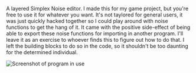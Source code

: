 A layered Simplex Noise editor. I made this for my game project, but you're free to use it for whatever you want. It's not taylored for general users, it was just quickly hacked together so I could play around with noise functions to get the hang of it. It came with the positive side-effect of being able to export these noise functions for importing in another program. I'll leave it as an exercise to whoever finds this to figure out how to do that. I left the building blocks to do so in the code, so it shouldn't be too daunting for the determined individual.

![Screenshot of program in use](https://i.imgur.com/RKssUTo.png)